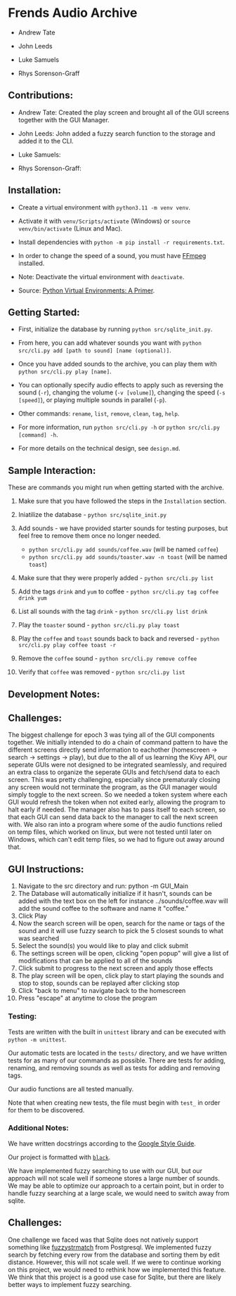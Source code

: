 # Frends Audio Archive

* Andrew Tate

* John Leeds

* Luke Samuels

* Rhys Sorenson-Graff

## Contributions:

* Andrew Tate: Created the play screen and brought all of the GUI screens together with the GUI Manager.

* John Leeds: John added a fuzzy search function to the storage and added it to the CLI.

* Luke Samuels:

* Rhys Sorenson-Graff:

## Installation:

* Create a virtual environment with `python3.11 -m venv venv`.

* Activate it with `venv/Scripts/activate` (Windows) or `source venv/bin/activate` (Linux and Mac).

* Install dependencies with `python -m pip install -r requirements.txt`.

* In order to change the speed of a sound, you must have [FFmpeg](https://ffmpeg.org/) installed.

* Note: Deactivate the virtual environment with `deactivate`.

* Source: [Python Virtual Environments: A Primer](https://realpython.com/python-virtual-environments-a-primer).

## Getting Started:

* First, initialize the database by running `python src/sqlite_init.py`.

* From here, you can add whatever sounds you want with `python src/cli.py add [path to sound] [name (optional)]`.

* Once you have added sounds to the archive, you can play them with `python src/cli.py play [name]`.

* You can optionally specify audio effects to apply such as reversing the sound (`-r`), changing the volume (`-v [volume]`), changing the speed (`-s [speed]`), or playing multiple sounds in parallel (`-p`).

* Other commands: `rename`, `list`, `remove`, `clean`, `tag`, `help`.

* For more information, run `python src/cli.py -h` or `python src/cli.py [command] -h`.

* For more details on the technical design, see `design.md`.

## Sample Interaction:

These are commands you might run when getting started with the archive.

1. Make sure that you have followed the steps in the `Installation` section.

2. Iniatilize the database - `python src/sqlite_init.py`

3. Add sounds - we have provided starter sounds for testing purposes, but feel free to remove them once no longer needed.
    * `python src/cli.py add sounds/coffee.wav` (will be named `coffee`)
    * `python src/cli.py add sounds/toaster.wav -n toast` (will be named `toast`)

4. Make sure that they were properly added - `python src/cli.py list`

5. Add the tags `drink` and `yum` to coffee - `python src/cli.py tag coffee drink yum`

6. List all sounds with the tag `drink` - `python src/cli.py list drink`

7. Play the `toaster` sound - `python src/cli.py play toast`

8. Play the `coffee` and `toast` sounds back to back and reversed - `python src/cli.py play coffee toast -r`

9. Remove the `coffee` sound - `python src/cli.py remove coffee`

10. Verify that `coffee` was removed - `python src/cli.py list`

## Development Notes:

## Challenges:

The biggest challenge for epoch 3 was tying all of the GUI components together. We initially intended to do a chain of command
pattern to have the different screens directly send information to eachother (homescreen -> search -> settings -> play), but 
due to the all of us learning the Kivy API, our seperate GUIs were not designed to be integrated seamlessly, and required an 
extra class to organize the seperate GUIs and fetch/send data to each screen. This was pretty challenging, especially since 
prematuraly closing any screen would not terminate the program, as the GUI manager would simply toggle to the next screen. So
we needed a token system where each GUI would refresh the token when not exited early, allowing the program to halt early if needed.
The manager also has to pass itself to each screen, so that each GUI can send data back to the manager to call the next screen with. 
We also ran into a program where some of the audio functions relied on temp files, which worked on linux, but were not tested until later 
on Windows, which can't edit temp files, so we had to figure out away around that. 

## GUI Instructions:

1. Navigate to the src directory and run: python -m GUI_Main
2. The Database will automatically initialize if it hasn't, sounds can be added with the text box on the left
   for instance ../sounds/coffee.wav will add the sound coffee to the software and name it "coffee."
3. Click Play
4. Now the search screen will be open, search for the name or tags of the sound and it will use fuzzy search to
   pick the 5 closest sounds to what was searched
5. Select the sound(s) you would like to play and click submit
6. The settings screen will be open, clicking "open popup" will give a list of modifications that can be applied
   to all of the sounds
7. Click submit to progress to the next screen and apply those effects
8. The play screen will be open, click play to start playing the sounds and stop to stop, sounds can be replayed after
   clicking stop
9. Click "back to menu" to navigate back to the homescreen
10. Press "escape" at anytime to close the program

### Testing:

Tests are written with the built in `unittest` library and can be executed with `python -m unittest`.

Our automatic tests are located in the `tests/` directory, and we have written tests for as many of our commands as possible.
There are tests for adding, renaming, and removing sounds as well as tests for adding and removing tags.

Our audio functions are all tested manually.

Note that when creating new tests, the file must begin with `test_` in order for them to be discovered.

### Additional Notes:

We have written docstrings according to the [Google Style Guide](https://google.github.io/styleguide/pyguide.html#s3.8-comments-and-docstrings).

Our project is formatted with [`black`](https://black.readthedocs.io/en/stable/).

We have implemented fuzzy searching to use with our GUI, but our approach will not scale well if someone stores a large number of sounds.
We may be able to optimize our approach to a certain point, but in order to handle fuzzy searching at a large scale, we would need to switch away from sqlite.

## Challenges:

One challenge we faced was that Sqlite does not natively support something like [fuzzystrmatch](https://www.postgresql.org/docs/current/fuzzystrmatch.html) from Postgresql.
We implemented fuzzy search by fetching every row from the database and sorting them by edit distance.
However, this will not scale well.
If we were to continue working on this project, we would need to rethink how we implemented this feature.
We think that this project is a good use case for Sqlite, but there are likely better ways to implement fuzzy searching.
